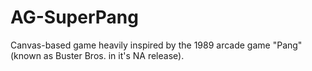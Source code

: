 # AG-SuperPang
Canvas-based game heavily inspired by the 1989 arcade game "Pang" (known as Buster Bros. in it's NA release).
